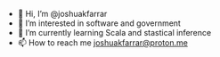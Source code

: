 - 👋 Hi, I’m @joshuakfarrar
- 👀 I’m interested in software and government
- 🌱 I’m currently learning Scala and stastical inference
- 📫 How to reach me joshuakfarrar@proton.me

<!---
joshuakfarrar/joshuakfarrar is a ✨ special ✨ repository because its `README.md` (this file) appears on your GitHub profile.
You can click the Preview link to take a look at your changes.
--->
